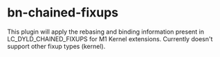 # bn-chained-fixups
This plugin will apply the rebasing and binding information present in LC_DYLD_CHAINED_FIXUPS for M1 Kernel extensions. Currently doesn't support other fixup types (kernel). 
